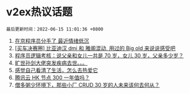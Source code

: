 # v2ex热议话题

`最后更新时间：2022-06-15 11:01:36 +0800`

1. [在京程序员分手了 最近情绪低沉](https://www.v2ex.com/t/859483)
1. [[买车决赛圈] 比亚迪汉 dmi 和 雅阁混动, 用过的 Big old 来说说感受吧](https://www.v2ex.com/t/859546)
1. [程序员逻辑考核：说父亲和女儿一共是 70 岁，女儿 30 岁，父亲多少岁？](https://www.v2ex.com/t/859681)
1. [旷世孙剑大佬突发疾病去世。。。](https://www.v2ex.com/t/859511)
1. [感觉自己看清了生活，怎么去热爱它](https://www.v2ex.com/t/859562)
1. [腾讯云 HK 节点 300 一年值吗？](https://www.v2ex.com/t/859587)
1. [僧多粥少环境下，那些小厂 CRUD 30 岁的人未来该何去何从？](https://www.v2ex.com/t/859506)

